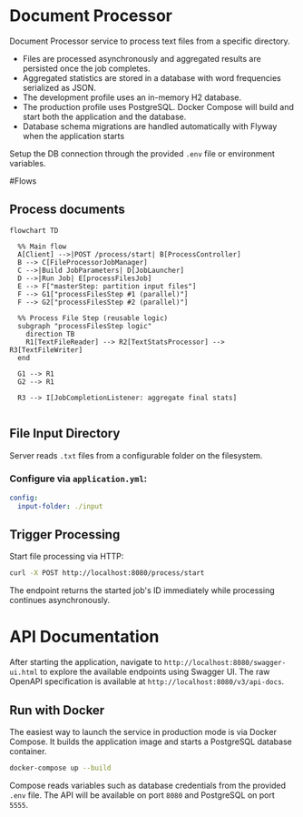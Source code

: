 # Document Processor

Document Processor service to process text files from a specific directory.

* Files are processed asynchronously and aggregated results are persisted once the job completes.
* Aggregated statistics are stored in a database with word frequencies serialized as JSON.
* The development profile uses an in-memory H2 database.
* The production profile uses PostgreSQL. Docker Compose will build and start both the
application and the database.
* Database schema migrations are handled automatically with Flyway when the application starts

Setup the DB connection through the provided `.env` file or environment variables.


#Flows


## Process documents

``` mermaid
flowchart TD

  %% Main flow
  A[Client] -->|POST /process/start| B[ProcessController]
  B --> C[FileProcessorJobManager]
  C -->|Build JobParameters| D[JobLauncher]
  D -->|Run Job| E[processFilesJob]
  E --> F["masterStep: partition input files"]
  F --> G1["processFilesStep #1 (parallel)"]
  F --> G2["processFilesStep #2 (parallel)"]

  %% Process File Step (reusable logic)
  subgraph "processFilesStep logic"
    direction TB
    R1[TextFileReader] --> R2[TextStatsProcessor] --> R3[TextFileWriter]
  end

  G1 --> R1
  G2 --> R1

  R3 --> I[JobCompletionListener: aggregate final stats]


```

## File Input Directory

Server reads `.txt` files from a configurable folder on the filesystem.

### Configure via `application.yml`:
```yaml
config:
  input-folder: ./input
```

## Trigger Processing

Start file processing via HTTP:

```bash
curl -X POST http://localhost:8080/process/start
```
The endpoint returns the started job's ID immediately while processing continues asynchronously.

# API Documentation

After starting the application, navigate to `http://localhost:8080/swagger-ui.html` to explore the available endpoints using Swagger UI. 
The raw OpenAPI specification is available at `http://localhost:8080/v3/api-docs`.

## Run with Docker

The easiest way to launch the service in production mode is via Docker Compose.
It builds the application image and starts a PostgreSQL database container.

``` bash
docker-compose up --build
```

Compose reads variables such as database credentials from the provided `.env`
file. The API will be available on port `8080` and PostgreSQL on port `5555`.

